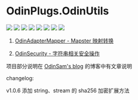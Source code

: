 # OdinPlugs.OdinUtils

[![](https://img.shields.io/nuget/v/OdinPlugs.OdinUtils)](https://www.nuget.org/packages/OdinPlugs.OdinUtils) ![](https://img.shields.io/badge/version-1.0.5-brightgreen.svg) ![](https://img.shields.io/github/issues/odinsam/OdinPlugs.OdinUtils) ![](https://img.shields.io/github/forks/odinsam/OdinPlugs.OdinUtils) ![](https://img.shields.io/github/stars/odinsam/OdinPlugs.OdinUtils) ![](https://img.shields.io/badge/platform-.Net_Core_5.0-brightgreen.svg) ![](https://img.shields.io/github/license/odinsam/OdinPlugs.OdinUtils) [![](https://img.shields.io/badge/Blog-odinsam.com-blue.svg)](https://odinsam.com)

1. [OdinAdapterMapper - Mapster 映射转换](https://github.com/odinsam/OdinPlugs.Utils/tree/master/readme/OdinAdapterMapper.md)

2. [OdinSecurity - 字符串相关安全操作](https://github.com/odinsam/OdinPlugs.Utils/tree/master/readme/OdinSecurity.md)

项目部分说明在 [OdinSam's blog](https://www.odinsam.com/) 的博客中有文章说明

changelog:

v1.0.6
添加 string、stream 的 sha256 加密扩展方法
